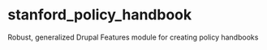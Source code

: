stanford_policy_handbook
========================

Robust, generalized Drupal Features module for creating policy handbooks
